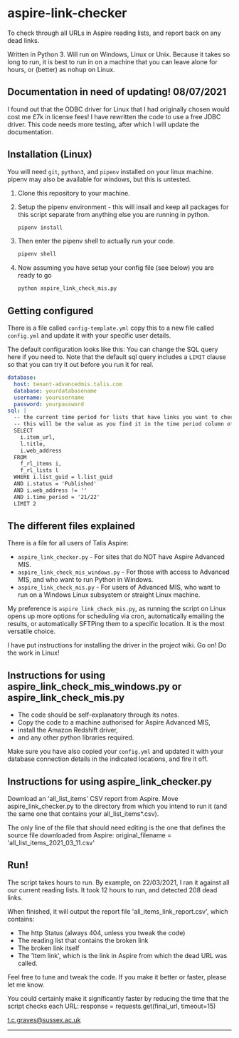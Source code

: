 # aspire-link-checker
To check through all URLs in Aspire reading lists, and report back on any dead links.

Written in Python 3. Will run on Windows, Linux or Unix.
Because it takes so long to run, it is best to run in on a machine that you can leave alone for hours, or (better) as nohup on Linux. 

## Documentation in need of updating! 08/07/2021
I found out that the ODBC driver for Linux that I had originally chosen would cost me £7k in license fees!
I have rewritten the code to use a free JDBC driver.
This code needs more testing, after which I will update the documentation.


## Installation (Linux)

You will need `git`, `python3`, and `pipenv` installed on your linux machine. 
pipenv may also be available for windows, but this is untested. 

1. Clone this repository to your machine.
2. Setup the pipenv environment - this will insall and keep all packages for this script separate from anything else you are running in python.

   ```bash
   pipenv install
   ```
   
3. Then enter the pipenv shell to actually run your code.

   ```bash
   pipenv shell
   ```

4. Now assuming you have setup your config file (see below) you are ready to go

   ```bash
   python aspire_link_check_mis.py
   ```

## Getting configured

There is a file called `config-template.yml` copy this to a new file called `config.yml` and update it with your 
specific user details.

The default configuration looks like this: You can change the SQL query here if you need to. 
Note that the default sql query includes a `LIMIT` clause so that you can try it out before you run it for real.

```yml
database:
  host: tenant-advancedmis.talis.com
  database: yourdatabasename
  username: yourusername
  password: yourpassword
sql: |
  -- the current time period for lists that have links you want to check
  -- this will be the value as you find it in the time period column of the all list items report
  SELECT
    i.item_url,
    l.title,
    i.web_address
  FROM
    f_rl_items i,
    f_rl_lists l
  WHERE i.list_guid = l.list_guid
  AND i.status = 'Published'
  AND i.web_address != ''
  AND i.time_period = '21/22'
  LIMIT 2
```

## The different files explained
There is a file for all users of Talis Aspire:

- `aspire_link_checker.py` - For sites that do NOT have Aspire Advanced MIS.
- `aspire_link_check_mis_windows.py` - For those with access to Advanced MIS, and who want to run Python in Windows.
- `aspire_link_check_mis.py` - For users of Advanced MIS, who want to run on a Windows Linux subsystem or straight Linux machine.

My preference is `aspire_link_check_mis.py`, as running the script on Linux opens up more options for scheduling via cron,
automatically emailing the results, or automatically SFTPing them to a specific location. It is the most versatile choice.

I have put instructions for installing the driver in the project wiki. Go on! Do the work in Linux!

## Instructions for using aspire_link_check_mis_windows.py or aspire_link_check_mis.py

- The code should be self-explanatory through its notes.
- Copy the code to a machine authorised for Aspire Advanced MIS,
- install the Amazon Redshift driver, 
- and any other python libraries required.

Make sure you have also copied your `config.yml` and updated it with your database connection details in the indicated locations, and fire it off.

## Instructions for using aspire_link_checker.py
Download an 'all_list_items' CSV report from Aspire.
Move aspire_link_checker.py to the directory from which you intend to run it (and the same one that contains your all_list_items*.csv).

The only line of the file that should need editing is the one that defines the source file downloaded from Aspire:
  original_filename = 'all_list_items_2021_03_11.csv'

## Run!

The script takes hours to run. By example, on 22/03/2021, I ran it against all our current reading lists. It took 12 hours to run, and detected 208 dead links.

When finished, it will output the report file 'all_items_link_report.csv', which contains:
- The http Status (always 404, unless you tweak the code)
- The reading list that contains the broken link
- The broken link itself
- The 'Item link', which is the link in Aspire from which the dead URL was called.

Feel free to tune and tweak the code. If you make it better or faster, please let me know.

You could certainly make it significantly faster by reducing the time that the script checks each URL:
  response = requests.get(final_url, timeout=15)

t.c.graves@sussex.ac.uk 

****
